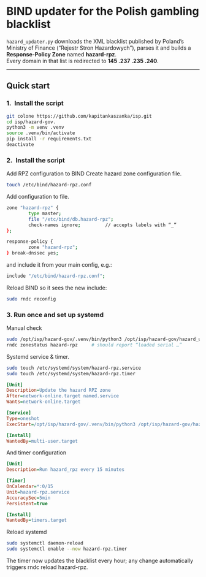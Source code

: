 # BIND updater for the Polish gambling blacklist

`hazard_updater.py` downloads the XML blacklist published by Poland’s Ministry of Finance (“Rejestr Stron Hazardowych”), parses it and builds a **Response-Policy Zone** named **hazard-rpz**.  
Every domain in that list is redirected to **145 .237 .235 .240**.

---

## Quick start

### 1. Install the script

```bash
git colone https://github.com/kapitankaszanka/isp.git
cd isp/hazard-gov.
python3 -m venv .venv
source .venv/bin/activate
pip install -r requirements.txt
deactivate
```

### 2. Install the script
Add RPZ configuration to BIND
Create hazard zone configuration file.
```bash
touch /etc/bind/hazard-rpz.conf
```
Add configuration to file.
```bash
zone "hazard-rpz" {
        type master;
        file "/etc/bind/db.hazard-rpz";
        check-names ignore;         // accepts labels with “_”
};

response-policy {
        zone "hazard-rpz";
} break-dnssec yes;
```

and include it from your main config, e.g.:
```bash
include "/etc/bind/hazard-rpz.conf";
```

Reload BIND so it sees the new include:
```bash
sudo rndc reconfig
```

### 3. Run once and set up systemd

Manual check
```bash
sudo /opt/isp/hazard-gov/.venv/bin/python3 /opt/isp/hazard-gov/hazard_updater.py
rndc zonestatus hazard-rpz     # should report “loaded serial …”
```

Systemd service & timer.
```bash
sudo touch /etc/systemd/system/hazard-rpz.service
sudo touch /etc/systemd/system/hazard-rpz.timer
```

```ini
[Unit]
Description=Update the hazard RPZ zone
After=network-online.target named.service
Wants=network-online.target

[Service]
Type=oneshot
ExecStart=/opt/isp/hazard-gov/.venv/bin/python3 /opt/isp/hazard-gov/hazard_updater.py

[Install]
WantedBy=multi-user.target
```
And timer configuration
```ini
[Unit]
Description=Run hazard_rpz every 15 minutes

[Timer]
OnCalendar=*:0/15
Unit=hazard-rpz.service
AccuracySec=5min
Persistent=true

[Install]
WantedBy=timers.target

```
Reload systemd
```bash
sudo systemctl daemon-reload
sudo systemctl enable --now hazard-rpz.timer
```
The timer now updates the blacklist every hour; any change automatically triggers
rndc reload hazard-rpz.
